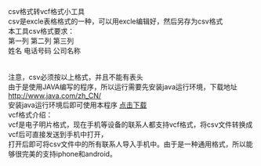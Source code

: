 csv格式转vcf格式小工具<br>
csv是excle表格格式的一种，可以用excle编辑好，然后另存为csv格式<br>
本工具csv格式要求：<br>
第一列    第二列        第三列<br>
姓名      电话号码      公司名称<br>
<br>
<br>
注意，csv必须按以上格式，并且不能有表头<br>
由于是使用JAVA编写的程序，所以运行需要先安装java运行环境，下载地址<a herf='http://www.java.com/zh_CN/'>http://www.java.com/zh_CN/</a><br>
安装java运行环境后即可使用本程序
[点击下载](https://github.com/jiangwei1995910/csvTranVcf/raw/master/csv%E8%BD%ACvcf%E5%B0%8F%E5%B7%A5%E5%85%B7.jar)
<br>
vcf格式介绍：<br>
vcf是电子明片格式，现在手机等设备的联系人都支持vcf格式，将csv文件转换成vcf后可直接发送到手机中打开，<br>
打开后即可将csv文件中的所有联系人导入手机中。由于是一种通用格式，所以能够很完美的支持iphone和android。<br>
